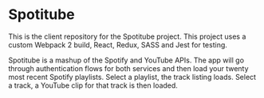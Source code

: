 # Spotitube
This is the client repository for the Spotitube project.  This project uses a custom Webpack 2 build, React, Redux, SASS and Jest for testing.

Spotitube is a mashup of the Spotify and YouTube APIs. The app will go through authentication flows for both services and then load your twenty most recent Spotify playlists. Select a playlist, the track listing loads. Select a track, a YouTube clip for that track is then loaded.